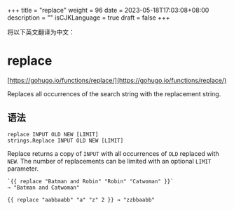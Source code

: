 +++
title = "replace"
weight = 96
date = 2023-05-18T17:03:08+08:00
description = ""
isCJKLanguage = true
draft = false
+++

将以下英文翻译为中文：
# replace

[https://gohugo.io/functions/replace/](https://gohugo.io/functions/replace/)

Replaces all occurrences of the search string with the replacement string.

## 语法

```
replace INPUT OLD NEW [LIMIT]
strings.Replace INPUT OLD NEW [LIMIT]
```

Replace returns a copy of `INPUT` with all occurrences of `OLD` replaced with `NEW`. The number of replacements can be limited with an optional `LIMIT` parameter.

```
`{{ replace "Batman and Robin" "Robin" "Catwoman" }}`
→ "Batman and Catwoman"

{{ replace "aabbaabb" "a" "z" 2 }} → "zzbbaabb"
```
